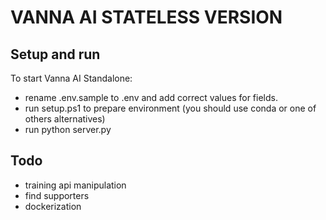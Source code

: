 # VANNA AI STATELESS VERSION
## Setup and run
To start Vanna AI Standalone:
- rename .env.sample to .env and add correct values for fields.
- run setup.ps1 to prepare environment (you should use conda or one of others alternatives)
- run python server.py
## Todo
- training api manipulation
- find supporters
- dockerization
